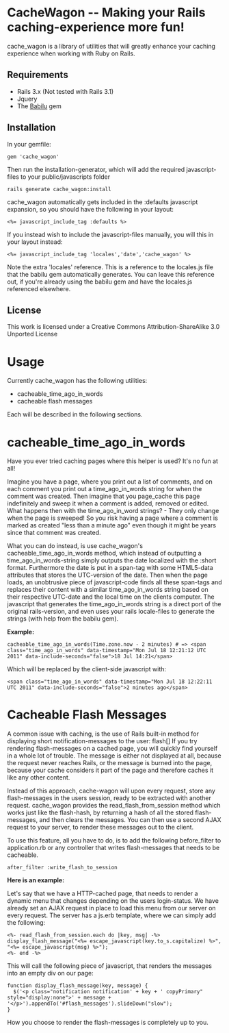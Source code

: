 CacheWagon -- Making your Rails caching-experience more fun!
============================================================

cache_wagon is a library of utilities that will greatly enhance your caching experience when working with Ruby on Rails.

Requirements
------------

* Rails 3.x (Not tested with Rails 3.1)
* Jquery
* The [Babilu](https://github.com/toretore/babilu) gem

Installation
------------

In your gemfile:

    gem 'cache_wagon'

Then run the installation-generator, which will add the required javascript-files to your public/javascripts folder

    rails generate cache_wagon:install

cache_wagon automatically gets included in the :defaults javascript expansion, so you should have the following in your layout:

    <%= javascript_include_tag :defaults %>

If you instead wish to include the javascript-files manually, you will this in your layout instead:

    <%= javascript_include_tag 'locales','date','cache_wagon' %>

Note the extra 'locales' reference. This is a reference to the locales.js file that the babilu gem automatically generates.
You can leave this reference out, if you're already using the babilu gem and have the locales.js referenced elsewhere.

License
-------

This work is licensed under a Creative Commons Attribution-ShareAlike 3.0 Unported License

Usage
=====

Currently cache_wagon has the following utilities:

* cacheable_time_ago_in_words
* cacheable flash messages

Each will be described in the following sections.

cacheable_time_ago_in_words
===========================

Have you ever tried caching pages where this helper is used? It's no fun at all!

Imagine you have a page, where you print out a list of comments, and on each comment you print out a time_ago_in_words string for when the comment was created.
Then imagine that you page_cache this page indefinitely and sweep it when a comment is added, removed or edited.
What happens then with the time_ago_in_word strings? - They only change when the page is sweeped!
So you risk having a page where a comment is marked as created "less than a minute ago" even though it might be years since that comment was created.

What you can do instead, is use cache_wagon's cacheable_time_ago_in_words method, which instead of outputting a time_ago_in_words-string simply outputs the date localized with the :short format.
Furthermore the date is put in a span-tag with some HTML5-data attributes that stores the UTC-version of the date.
Then when the page loads, an unobtrusive piece of javascript-code finds all these span-tags and replaces their content with a similar time_ago_in_words string based on their respective UTC-date and the local time on the clients computer.
The javascript that generates the time_ago_in_words string is a direct port of the original rails-version, and even uses your rails locale-files to generate the strings (with help from the babilu gem).

**Example:**

    cacheable_time_ago_in_words(Time.zone.now - 2 minutes) # => <span class="time_ago_in_words" data-timestamp="Mon Jul 18 12:21:12 UTC 2011" data-include-seconds="false">18 Jul 14:21</span>
    
Which will be replaced by the client-side javascript with:

    <span class="time_ago_in_words" data-timestamp="Mon Jul 18 12:22:11 UTC 2011" data-include-seconds="false">2 minutes ago</span>

Cacheable Flash Messages
========================

A common issue with caching, is the use of Rails built-in method for displaying short notification-messages to the user: flash[]
If you try rendering flash-messages on a cached page, you will quickly find yourself in a whole lot of trouble.
The message is either not displayed at all, because the request never reaches Rails, or the message is burned into the page, because your cache considers it part of the page and therefore caches it like any other content.

Instead of this approach, cache-wagon will upon every request, store any flash-messages in the users session, ready to be extracted with another request.
cache_wagon provides the read_flash_from_session method which works just like the flash-hash, by returning a hash of all the stored flash-messages, and then clears the messages.
You can then use a second AJAX request to your server, to render these messages out to the client.

To use this feature, all you have to do, is to add the following before_filter to application.rb or any controller that writes flash-messages that needs to be cacheable.

    after_filter :write_flash_to_session

**Here is an example:**

Let's say that we have a HTTP-cached page, that needs to render a dynamic menu that changes depending on the users login-status.
We have already set an AJAX request in place to load this menu from our server on every request.
The server has a js.erb template, where we can simply add the following:

    <%- read_flash_from_session.each do |key, msg| -%>
    display_flash_message("<%= escape_javascript(key.to_s.capitalize) %>", "<%= escape_javascript(msg) %>");
    <%- end -%>

This will call the following piece of javascript, that renders the messages into an empty div on our page:

    function display_flash_message(key, message) {
      $('<p class="notification notification' + key + ' copyPrimary" style="display:none">' + message + '</p>').appendTo('#flash_messages').slideDown("slow");
    }

How you choose to render the flash-messages is completely up to you.